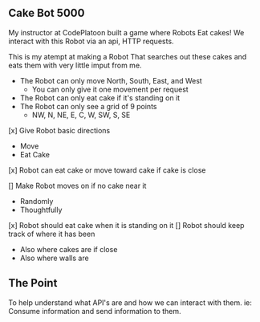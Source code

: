 Cake Bot 5000
-------------

My instructor at CodePlatoon built a game where Robots Eat cakes!
We interact with this Robot via an api, HTTP requests.

This is my atempt at making a Robot That searches out these cakes
and eats them with very little imput from me.

- The Robot can only move North, South, East, and West
  - You can only give it one movement per request
- The Robot can only eat cake if it's standing on it
- The Robot can only see a grid of 9 points
  - NW, N, NE,
    E,  C, W,
    SW, S, SE

[x] Give Robot basic directions
  - Move
  - Eat Cake

[x] Robot can eat cake or move toward cake if cake is close

[] Make Robot moves on if no cake near it
  - Randomly
  - Thoughtfully

[x] Robot should eat cake when it is standing on it
[] Robot should keep track of where it has been
  - Also where cakes are if close
  - Also where walls are

The Point
---------
To help understand what API's are and how we can interact with them.
ie: Consume information and send information to them.
